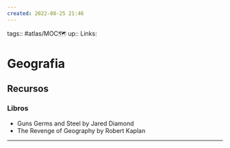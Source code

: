 ```yaml
---
created: 2022-08-25 21:46
---
```

tags:: #atlas/MOC🗺 
up::
Links: 
# Geografia
## Recursos
### Libros
- Guns Germs and Steel by Jared Diamond
- The Revenge of Geography by Robert Kaplan
___
